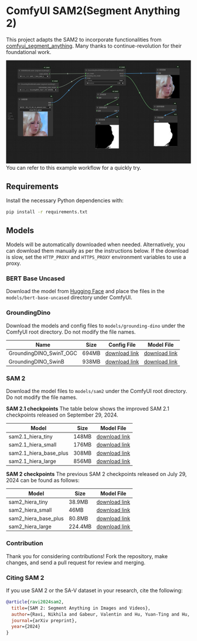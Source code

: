 # ComfyUI SAM2(Segment Anything 2)

This project adapts the SAM2 to incorporate functionalities from [comfyui_segment_anything](https://github.com/storyicon/comfyui_segment_anything?tab=readme-ov-file#comfyui-segment-anything). Many thanks to continue-revolution for their foundational work.

![image](assets/workflow.png)
You can refer to this example workflow for a quickly try.

## Requirements

Install the necessary Python dependencies with:

```sh
pip install -r requirements.txt
```

## Models

Models will be automatically downloaded when needed. Alternatively, you can download them manually as per the instructions below. If the download is slow, set the `HTTP_PROXY` and `HTTPS_PROXY` environment variables to use a proxy.

### BERT Base Uncased

Download the model from [Hugging Face](https://huggingface.co/bert-base-uncased/tree/main) and place the files in the `models/bert-base-uncased` directory under ComfyUI.

### GroundingDino

Download the models and config files to `models/grounding-dino` under the ComfyUI root directory. Do not modify the file names.

| Name                    | Size  | Config File                                                                                                  | Model File                                                                                                    |
| ----------------------- | ----- | ------------------------------------------------------------------------------------------------------------ | ------------------------------------------------------------------------------------------------------------- |
| GroundingDINO_SwinT_OGC | 694MB | [download link](https://huggingface.co/ShilongLiu/GroundingDINO/resolve/main/GroundingDINO_SwinT_OGC.cfg.py) | [download link](https://huggingface.co/ShilongLiu/GroundingDINO/resolve/main/groundingdino_swint_ogc.pth)     |
| GroundingDINO_SwinB     | 938MB | [download link](https://huggingface.co/ShilongLiu/GroundingDINO/resolve/main/GroundingDINO_SwinB.cfg.py)     | [download link](https://huggingface.co/ShilongLiu/GroundingDINO/resolve/main/groundingdino_swinb_cogcoor.pth) |

### SAM 2

Download the model files to `models/sam2` under the ComfyUI root directory. Do not modify the file names.

**SAM 2.1 checkpoints**
The table below shows the improved SAM 2.1 checkpoints released on September 29, 2024.

| Model                  | Size  | Model File                                                                                          |
| ---------------------- | ----- | --------------------------------------------------------------------------------------------------- |
| sam2.1_hiera_tiny      | 148MB | [download link](https://dl.fbaipublicfiles.com/segment_anything_2/092824/sam2.1_hiera_tiny.pt)      |
| sam2.1_hiera_small     | 176MB | [download link](https://dl.fbaipublicfiles.com/segment_anything_2/092824/sam2.1_hiera_small.pt)     |
| sam2.1_hiera_base_plus | 308MB | [download link](https://dl.fbaipublicfiles.com/segment_anything_2/092824/sam2.1_hiera_base_plus.pt) |
| sam2.1_hiera_large     | 856MB | [download link](https://dl.fbaipublicfiles.com/segment_anything_2/092824/sam2.1_hiera_large.pt)     |

**SAM 2 checkpoints**
The previous SAM 2 checkpoints released on July 29, 2024 can be found as follows:

| Model                | Size    | Model File                                                                                        |
| -------------------- | ------- | ------------------------------------------------------------------------------------------------- |
| sam2_hiera_tiny      | 38.9MB  | [download link](https://dl.fbaipublicfiles.com/segment_anything_2/072824/sam2_hiera_tiny.pt)      |
| sam2_hiera_small     | 46MB    | [download link](https://dl.fbaipublicfiles.com/segment_anything_2/072824/sam2_hiera_small.pt)     |
| sam2_hiera_base_plus | 80.8MB  | [download link](https://dl.fbaipublicfiles.com/segment_anything_2/072824/sam2_hiera_base_plus.pt) |
| sam2_hiera_large     | 224.4MB | [download link](https://dl.fbaipublicfiles.com/segment_anything_2/072824/sam2_hiera_large.pt)     |

### Contribution

Thank you for considering contributions! Fork the repository, make changes, and send a pull request for review and merging.

### Citing SAM 2

If you use SAM 2 or the SA-V dataset in your research, cite the following:

```bibtex
@article{ravi2024sam2,
  title={SAM 2: Segment Anything in Images and Videos},
  author={Ravi, Nikhila and Gabeur, Valentin and Hu, Yuan-Ting and Hu, Ronghang and Ryali, Chaitanya and Ma, Tengyu and Khedr, Haitham and R{\"a}dle, Roman and Rolland, Chloe and Gustafson, Laura and Mintun, Eric and Pan, Junting and Alwala, Kalyan Vasudev and Carion, Nicolas and Wu, Chao-Yuan and Girshick, Ross and Doll{\'a}r, Piotr and Feichtenhofer, Christoph},
  journal={arXiv preprint},
  year={2024}
}
```
